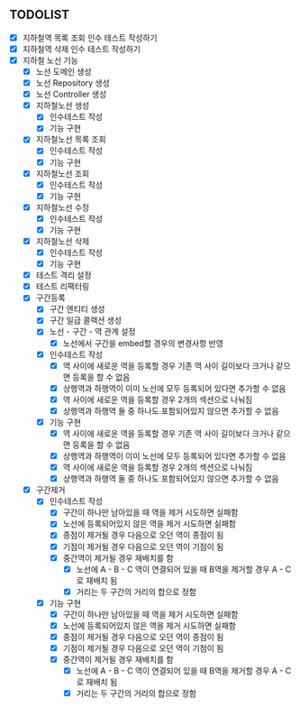 ## TODOLIST
- [x] 지하철역 목록 조회 인수 테스트 작성하기
- [x] 지하철역 삭제 인수 테스트 작성하기
- [x] 지하철 노선 기능
  - [x] 노선 도메인 생성
  - [x] 노선 Repository 생성
  - [x] 노선 Controller 생성
  - [x] 지하철노선 생성
    - [x] 인수테스트 작성
    - [x] 기능 구현
  - [x] 지하철노선 목록 조회
    - [x] 인수테스트 작성
    - [x] 기능 구현
  - [x] 지하철노선 조회
    - [x] 인수테스트 작성
    - [x] 기능 구현
  - [x] 지하철노선 수정
    - [x] 인수테스트 작성
    - [x] 기능 구현
  - [x] 지하철노선 삭제
    - [x] 인수테스트 작성
    - [x] 기능 구현
  - [x] 테스트 격리 설정
  - [x] 테스트 리팩터링
  - [x] 구간등록
    - [x] 구간 엔티티 생성
    - [x] 구간 일급 콜렉션 생성
    - [x] 노선 - 구간 - 역 관계 설정
      - [x] 노선에서 구간을 embed할 경우의 변경사항 반영
    - [x] 인수테스트 작성
      - [x] 역 사이에 새로운 역을 등록할 경우 기존 역 사이 길이보다 크거나 같으면 등록을 할 수 없음
      - [x] 상행역과 하행역이 이미 노선에 모두 등록되어 있다면 추가할 수 없음
      - [x] 역 사이에 새로운 역을 등록할 경우 2개의 섹션으로 나눠짐
      - [x] 상행역과 하행역 둘 중 하나도 포함되어있지 않으면 추가할 수 없음
    - [x] 기능 구현
      - [x] 역 사이에 새로운 역을 등록할 경우 기존 역 사이 길이보다 크거나 같으면 등록을 할 수 없음
      - [x] 상행역과 하행역이 이미 노선에 모두 등록되어 있다면 추가할 수 없음
      - [x] 역 사이에 새로운 역을 등록할 경우 2개의 섹션으로 나눠짐
      - [x] 상행역과 하행역 둘 중 하나도 포함되어있지 않으면 추가할 수 없음
  - [x] 구간제거
    - [x] 인수테스트 작성
      - [x] 구간이 하나만 남아있을 때 역을 제거 시도하면 실패함
      - [x] 노선에 등록되어있지 않은 역을 제거 시도하면 실패함
      - [x] 종점이 제거될 경우 다음으로 오던 역이 종점이 됨
      - [x] 기점이 제거될 경우 다음으로 오던 역이 기점이 됨
      - [x] 중간역이 제거될 경우 재배치를 함 
        - [x] 노선에 A - B - C 역이 연결되어 있을 때 B역을 제거할 경우 A - C로 재배치 됨 
        - [x] 거리는 두 구간의 거리의 합으로 정함
    - [x] 기능 구현
      - [x] 구간이 하나만 남아있을 때 역을 제거 시도하면 실패함
      - [x] 노선에 등록되어있지 않은 역을 제거 시도하면 실패함
      - [x] 종점이 제거될 경우 다음으로 오던 역이 종점이 됨
      - [x] 기점이 제거될 경우 다음으로 오던 역이 기점이 됨
      - [x] 중간역이 제거될 경우 재배치를 함
        - [x] 노선에 A - B - C 역이 연결되어 있을 때 B역을 제거할 경우 A - C로 재배치 됨
        - [x] 거리는 두 구간의 거리의 합으로 정함
